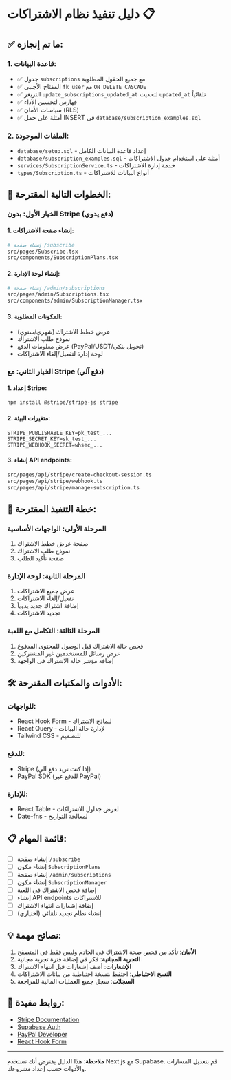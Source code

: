# دليل تنفيذ نظام الاشتراكات 📋

## ✅ ما تم إنجازه:

### 1. قاعدة البيانات:
- ✅ جدول `subscriptions` مع جميع الحقول المطلوبة
- ✅ المفتاح الأجنبي `fk_user` مع `ON DELETE CASCADE`
- ✅ التريغر `update_subscriptions_updated_at` لتحديث `updated_at` تلقائياً
- ✅ فهارس لتحسين الأداء
- ✅ سياسات الأمان (RLS)
- ✅ أمثلة على جمل INSERT في `database/subscription_examples.sql`

### 2. الملفات الموجودة:
- `database/setup.sql` - إعداد قاعدة البيانات الكامل
- `database/subscription_examples.sql` - أمثلة على استخدام جدول الاشتراكات
- `services/SubscriptionService.ts` - خدمة إدارة الاشتراكات
- `types/Subscription.ts` - أنواع البيانات للاشتراكات

## 🚀 الخطوات التالية المقترحة:

### الخيار الأول: بدون Stripe (دفع يدوي)

#### 1. إنشاء صفحة الاشتراكات:
```bash
# إنشاء صفحة /subscribe
src/pages/Subscribe.tsx
src/components/SubscriptionPlans.tsx
```

#### 2. إنشاء لوحة الإدارة:
```bash
# إنشاء صفحة /admin/subscriptions
src/pages/admin/Subscriptions.tsx
src/components/admin/SubscriptionManager.tsx
```

#### 3. المكونات المطلوبة:
- عرض خطط الاشتراك (شهري/سنوي)
- نموذج طلب الاشتراك
- عرض معلومات الدفع (PayPal/USDT/تحويل بنكي)
- لوحة إدارة لتفعيل/إلغاء الاشتراكات

### الخيار الثاني: مع Stripe (دفع آلي)

#### 1. إعداد Stripe:
```bash
npm install @stripe/stripe-js stripe
```

#### 2. متغيرات البيئة:
```env
STRIPE_PUBLISHABLE_KEY=pk_test_...
STRIPE_SECRET_KEY=sk_test_...
STRIPE_WEBHOOK_SECRET=whsec_...
```

#### 3. إنشاء API endpoints:
```bash
src/pages/api/stripe/create-checkout-session.ts
src/pages/api/stripe/webhook.ts
src/pages/api/stripe/manage-subscription.ts
```

## 📝 خطة التنفيذ المقترحة:

### المرحلة الأولى: الواجهات الأساسية
1. صفحة عرض خطط الاشتراك
2. نموذج طلب الاشتراك
3. صفحة تأكيد الطلب

### المرحلة الثانية: لوحة الإدارة
1. عرض جميع الاشتراكات
2. تفعيل/إلغاء الاشتراكات
3. إضافة اشتراك جديد يدوياً
4. تجديد الاشتراكات

### المرحلة الثالثة: التكامل مع اللعبة
1. فحص حالة الاشتراك قبل الوصول للمحتوى المدفوع
2. عرض رسائل للمستخدمين غير المشتركين
3. إضافة مؤشر حالة الاشتراك في الواجهة

## 🛠️ الأدوات والمكتبات المقترحة:

### للواجهات:
- React Hook Form - لنماذج الاشتراك
- React Query - لإدارة حالة البيانات
- Tailwind CSS - للتصميم

### للدفع:
- Stripe (إذا كنت تريد دفع آلي)
- PayPal SDK (للدفع عبر PayPal)

### للإدارة:
- React Table - لعرض جداول الاشتراكات
- Date-fns - لمعالجة التواريخ

## 📋 قائمة المهام:

- [ ] إنشاء صفحة `/subscribe`
- [ ] إنشاء مكون `SubscriptionPlans`
- [ ] إنشاء صفحة `/admin/subscriptions`
- [ ] إنشاء مكون `SubscriptionManager`
- [ ] إضافة فحص الاشتراك في اللعبة
- [ ] إنشاء API endpoints للاشتراكات
- [ ] إضافة إشعارات انتهاء الاشتراك
- [ ] إنشاء نظام تجديد تلقائي (اختياري)

## 💡 نصائح مهمة:

1. **الأمان**: تأكد من فحص صحة الاشتراك في الخادم وليس فقط في المتصفح
2. **التجربة المجانية**: فكر في إضافة فترة تجربة مجانية
3. **الإشعارات**: أضف إشعارات قبل انتهاء الاشتراك
4. **النسخ الاحتياطي**: احتفظ بنسخة احتياطية من بيانات الاشتراكات
5. **السجلات**: سجل جميع العمليات المالية للمراجعة

## 🔗 روابط مفيدة:

- [Stripe Documentation](https://stripe.com/docs)
- [Supabase Auth](https://supabase.com/docs/guides/auth)
- [PayPal Developer](https://developer.paypal.com/)
- [React Hook Form](https://react-hook-form.com/)

---

**ملاحظة**: هذا الدليل يفترض أنك تستخدم Next.js مع Supabase. قم بتعديل المسارات والأدوات حسب إعداد مشروعك.
